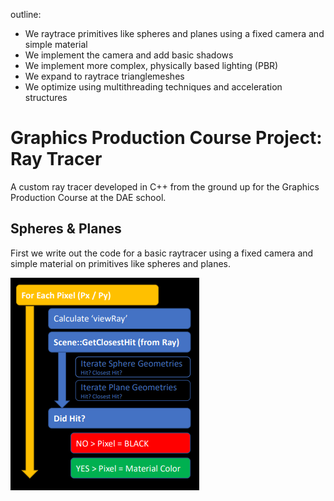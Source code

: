 outline:
* We raytrace primitives like spheres and planes using a fixed camera and simple material
* We implement the camera and add basic shadows
* We implement more complex, physically based lighting (PBR)
* We expand to raytrace trianglemeshes
* We optimize using multithreading techniques and acceleration structures

# Graphics Production Course Project: Ray Tracer
A custom ray tracer developed in C++ from the ground up for the Graphics Production Course at the DAE school.

## Spheres & Planes
First we write out the code for a basic raytracer using a fixed camera and simple material on primitives like spheres and planes.

![Raytracing flow](https://github.com/TehPrometheus/GrP-Ray-Tracer/blob/main/lib/raytracing_flow_1.png)
